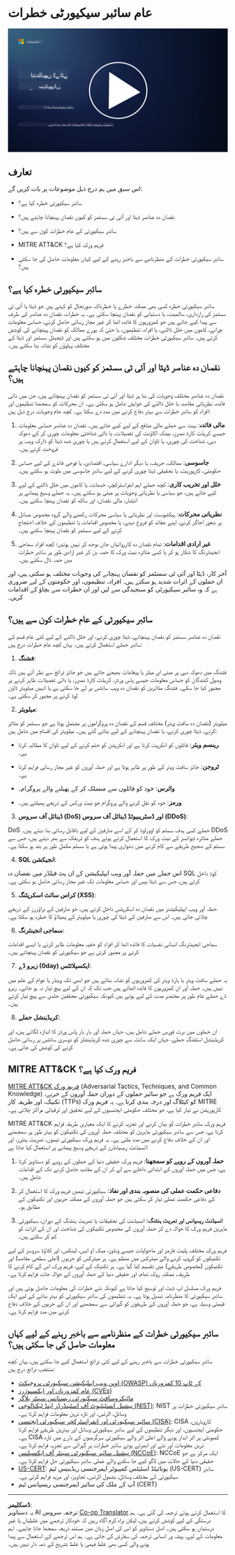 <!--
CO_OP_TRANSLATOR_METADATA:
{
  "original_hash": "6fc3030323139d7134a4ca9d03eccac9",
  "translation_date": "2025-09-03T20:17:42+00:00",
  "source_file": "1.2 Common cybersecurity threats.md",
  "language_code": "ur"
}
-->
# عام سائبر سیکیورٹی خطرات

[![ویڈیو دیکھیں](../../translated_images/1-2_placeholder.91c258c2aa62b8311021bd500ae7a6e388475afa8819f88b3944c240444d41b3.ur.png)](https://learn-video.azurefd.net/vod/player?id=12bdcffa-12b7-44ef-b44d-882602ca7a38)

## تعارف

اس سبق میں ہم درج ذیل موضوعات پر بات کریں گے:

- سائبر سیکیورٹی خطرہ کیا ہے؟

- نقصان دہ عناصر ڈیٹا اور آئی ٹی سسٹمز کو کیوں نقصان پہنچانا چاہتے ہیں؟

- سائبر سیکیورٹی کے عام خطرات کون سے ہیں؟

- MITRE ATT&CK فریم ورک کیا ہے؟

- سائبر سیکیورٹی خطرات کے منظرنامے سے باخبر رہنے کے لیے کہاں معلومات حاصل کی جا سکتی ہیں؟

## سائبر سیکیورٹی خطرہ کیا ہے؟

سائبر سیکیورٹی خطرہ کسی بھی ممکنہ خطرے یا خطرناک صورتحال کو کہتے ہیں جو ڈیٹا یا آئی ٹی سسٹمز کی رازداری، سالمیت، یا دستیابی کو نقصان پہنچا سکتی ہے۔ یہ خطرات نقصان دہ عناصر کی طرف سے پیدا کیے جاتے ہیں جو کمزوریوں کا فائدہ اٹھا کر غیر مجاز رسائی حاصل کرنے، حساس معلومات چرانے، کاموں میں خلل ڈالنے، یا افراد، تنظیموں، یا حتیٰ کہ پورے ممالک کو نقصان پہنچانے کی کوشش کرتے ہیں۔ سائبر سیکیورٹی خطرات مختلف شکلوں میں ہو سکتے ہیں اور ڈیجیٹل سسٹمز اور ڈیٹا کے مختلف پہلوؤں کو نشانہ بنا سکتے ہیں۔

## نقصان دہ عناصر ڈیٹا اور آئی ٹی سسٹمز کو کیوں نقصان پہنچانا چاہتے ہیں؟

نقصان دہ عناصر مختلف وجوہات کی بنا پر ڈیٹا اور آئی ٹی سسٹمز کو نقصان پہنچاتے ہیں، جن میں ذاتی فائدہ، نظریاتی مقاصد، یا خلل ڈالنے کی خواہش شامل ہو سکتی ہے۔ ان محرکات کو سمجھنا تنظیموں اور افراد کو سائبر خطرات سے بہتر دفاع کرنے میں مدد دے سکتا ہے۔ کچھ عام وجوہات درج ذیل ہیں:

1. **مالی فائدہ**: بہت سے حملے مالی منافع کے لیے کیے جاتے ہیں۔ نقصان دہ عناصر حساس معلومات جیسے کریڈٹ کارڈ نمبرز، بینک اکاؤنٹ کی تفصیلات، یا ذاتی شناختی معلومات چوری کر کے دھوکہ دہی، شناخت کی چوری، یا تاوان کے لیے استعمال کرتے ہیں یا چوری شدہ ڈیٹا کو ڈارک ویب پر فروخت کرتے ہیں۔

2. **جاسوسی**: ممالک، حریف، یا دیگر ادارے سیاسی، اقتصادی، یا فوجی فائدے کے لیے حساس حکومتی، کارپوریٹ، یا تحقیقی ڈیٹا چوری کرنے کے لیے سائبر جاسوسی میں ملوث ہو سکتے ہیں۔

3. **خلل اور تخریب کاری**: کچھ حملے اہم انفراسٹرکچر، خدمات، یا کاموں میں خلل ڈالنے کے لیے کیے جاتے ہیں، جو سیاسی یا نظریاتی وجوہات پر مبنی ہو سکتے ہیں۔ یہ حملے وسیع پیمانے پر انتشار، مالی نقصان، اور ساکھ کو نقصان پہنچا سکتے ہیں۔

4. **نظریاتی محرکات**: ہیکٹیوسٹ اور نظریاتی یا سیاسی محرکات رکھنے والے گروہ مخصوص مسائل پر شعور اجاگر کرنے، اپنے عقائد کو فروغ دینے، یا مخصوص اقدامات یا تنظیموں کے خلاف احتجاج کرنے کے لیے سسٹمز کو نقصان پہنچا سکتے ہیں۔

5. **غیر ارادی اقدامات**: تمام نقصان دہ کارروائیاں جان بوجھ کر نہیں ہوتیں؛ کچھ افراد سماجی انجینئرنگ کا شکار ہو کر یا کسی متاثرہ نیٹ ورک کا حصہ بن کر غیر ارادی طور پر سائبر خطرات میں حصہ ڈال سکتے ہیں۔

آخر کار، ڈیٹا اور آئی ٹی سسٹمز کو نقصان پہنچانے کی وجوہات مختلف ہو سکتی ہیں، اور ان حملوں کے اثرات شدید ہو سکتے ہیں۔ افراد، تنظیموں، اور حکومتوں کے لیے ضروری ہے کہ وہ سائبر سیکیورٹی کو سنجیدگی سے لیں اور ان خطرات سے بچاؤ کے اقدامات کریں۔

## سائبر سیکیورٹی کے عام خطرات کون سے ہیں؟

نقصان دہ عناصر سسٹمز کو نقصان پہنچانے، ڈیٹا چوری کرنے، اور خلل ڈالنے کے لیے کئی عام قسم کے سائبر حملے استعمال کرتے ہیں۔ یہاں کچھ عام خطرات درج ہیں:

1. **فشنگ**:

فشنگ میں دھوکہ دہی پر مبنی ای میلز یا پیغامات بھیجے جاتے ہیں جو جائز ذرائع سے نظر آتے ہیں تاکہ وصول کنندگان کو حساس معلومات جیسے پاس ورڈز، کریڈٹ کارڈ نمبرز، یا ذاتی تفصیلات ظاہر کرنے پر مجبور کیا جا سکے۔ فشنگ متاثرین کو نقصان دہ ویب سائٹس پر لے جا سکتی ہے یا انہیں میلویئر ڈاؤن لوڈ کرنے پر مجبور کر سکتی ہے۔

2. **میلویئر**:

میلویئر (نقصان دہ سافٹ ویئر) مختلف قسم کے نقصان دہ پروگراموں پر مشتمل ہوتا ہے جو سسٹمز کو متاثر کرنے، ڈیٹا چوری کرنے، یا نقصان پہنچانے کے لیے بنائے گئے ہیں۔ میلویئر کی اقسام میں شامل ہیں:

- **رینسم ویئر**: فائلوں کو انکرپٹ کرتا ہے اور انکرپشن کو ختم کرنے کے لیے تاوان کا مطالبہ کرتا ہے۔

- **ٹروجن**: جائز سافٹ ویئر کے طور پر ظاہر ہوتا ہے اور حملہ آوروں کو غیر مجاز رسائی فراہم کرتا ہے۔

- **وائرس**: خود کو فائلوں سے منسلک کر کے پھیلنے والے پروگرام۔

- **ورمز**: خود کو نقل کرنے والے پروگرام جو نیٹ ورکس کے ذریعے پھیلتے ہیں۔

3. **ڈینائل آف سروس (DoS) اور ڈسٹریبیوٹڈ ڈینائل آف سروس (DDoS)**:

DoS حملے کسی ہدف سسٹم کو اوورلوڈ کر کے اسے صارفین کے لیے ناقابل رسائی بنا دیتے ہیں۔ DDoS حملے متاثرہ ڈیوائسز کے نیٹ ورک کا استعمال کرتے ہوئے ہدف کو ٹریفک سے بھر دیتے ہیں، جس سے سسٹم کے صحیح طریقے سے کام کرنے میں دشواری پیدا ہوتی ہے یا سسٹم مکمل طور پر بند ہو سکتا ہے۔

4. **SQL انجیکشن**:

اس حملے میں حملہ آور ویب ایپلیکیشن کے ان پٹ فیلڈز میں نقصان دہ SQL کوڈ داخل کرتے ہیں، جس سے ڈیٹا بیس اور حساس معلومات تک غیر مجاز رسائی حاصل ہو سکتی ہے۔

5. **کراس سائٹ اسکرپٹنگ (XSS)**:

حملہ آور ویب ایپلیکیشنز میں نقصان دہ اسکرپٹس داخل کرتے ہیں، جو صارفین کے براؤزرز کے ذریعے چلائی جاتی ہیں۔ اس سے صارفین کے ڈیٹا کی چوری یا میلویئر کے پھیلاؤ کا خطرہ ہو سکتا ہے۔

6. **سماجی انجینئرنگ**:

سماجی انجینئرنگ انسانی نفسیات کا فائدہ اٹھا کر افراد کو خفیہ معلومات ظاہر کرنے یا ایسے اقدامات کرنے پر مجبور کرتی ہے جو سیکیورٹی کو نقصان پہنچاتے ہیں۔

7. **زیرو ڈے (0day) ایکسپلائٹس**:

یہ حملے سافٹ ویئر یا ہارڈ ویئر کی کمزوریوں کو نشانہ بناتے ہیں جو ابھی تک وینڈر یا عوام کے علم میں نہیں ہیں۔ حملہ آور ان کمزوریوں کا فائدہ اٹھاتے ہیں جب تک کہ ان کے لیے پیچ تیار نہ ہو جائے۔ زیرو ڈے حملے عام طور پر مختصر مدت کے لیے ہوتے ہیں کیونکہ سیکیورٹی محققین جلدی سے پیچ تیار کرتے ہیں۔

8. **کریڈینشل حملے**:

ان حملوں میں برٹ فورس حملے شامل ہیں، جہاں حملہ آور بار بار پاس ورڈز کا اندازہ لگاتے ہیں، اور کریڈینشل اسٹفنگ حملے، جہاں ایک سائٹ سے چوری شدہ کریڈینشلز کو دوسری سائٹس پر رسائی حاصل کرنے کی کوشش کی جاتی ہے۔

## MITRE ATT&CK فریم ورک کیا ہے؟

[MITRE ATT&CK فریم ورک](https://attack.mitre.org/) (Adversarial Tactics, Techniques, and Common Knowledge) ایک فریم ورک ہے جو سائبر حملوں کے دوران حملہ آوروں کے حربے، تکنیک، اور طریقہ کار (TTPs) کو کیٹلاگ اور درجہ بندی کرتا ہے۔ یہ فریم ورک MITRE کارپوریشن نے تیار کیا ہے، جو مختلف حکومتی ایجنسیوں کے لیے تحقیق اور ترقیاتی مراکز چلاتی ہے۔

MITRE ATT&CK فریم ورک سائبر خطرات کو بیان کرنے اور تجزیہ کرنے کا ایک معیاری طریقہ فراہم کرتا ہے، جس سے سائبر سیکیورٹی ماہرین کو مختلف حملہ آوروں کی تکنیکوں کو بہتر طور پر سمجھنے اور ان کے خلاف دفاع کرنے میں مدد ملتی ہے۔ یہ فریم ورک سیکیورٹی ٹیموں، تھریٹ ہنٹرز، اور انسیڈنٹ ریسپانڈرز کے ذریعے وسیع پیمانے پر استعمال کیا جاتا ہے:

1. **حملہ آوروں کے رویے کو سمجھنا**: فریم ورک حقیقی دنیا کے حملوں کے رویے کو دستاویز کرتا ہے، جس میں حملہ آوروں کے ابتدائی داخلے سے لے کر ان کے مقاصد حاصل کرنے تک کے اقدامات شامل ہیں۔

2. **دفاعی حکمت عملی کی منصوبہ بندی اور نفاذ**: سیکیورٹی ٹیمیں فریم ورک کا استعمال کر کے دفاعی حکمت عملی تیار کر سکتی ہیں جو حملہ آوروں کے ممکنہ حربوں اور تکنیکوں کے مطابق ہو۔

3. **انسیڈنٹ ریسپانس اور تھریٹ ہنٹنگ**: انسیڈنٹ کی تحقیقات یا تھریٹ ہنٹنگ کے دوران، سیکیورٹی ماہرین فریم ورک کا حوالہ دے کر حملہ آوروں کی مخصوص تکنیکوں کی شناخت اور ان کے اثرات کو کم کر سکتے ہیں۔

فریم ورک مختلف پلیٹ فارمز اور ماحولیات جیسے ونڈوز، میک او ایس، لینکس، اور کلاؤڈ سروسز کے لیے تکنیکوں کو گروپ کرنے والے میٹرکس میں منظم ہے۔ ہر میٹرکس کو حربوں (اعلیٰ سطحی مقاصد) اور تکنیکوں (مخصوص طریقے) میں تقسیم کیا گیا ہے۔ ہر تکنیک کے لیے، فریم ورک اس کے کام کرنے کا طریقہ، ممکنہ روک تھام، اور حقیقی دنیا کے حملہ آوروں کے حوالہ جات فراہم کرتا ہے۔

فریم ورک مسلسل اپ ڈیٹ اور توسیع کیا جاتا ہے کیونکہ نئے خطرات کی معلومات حاصل ہوتی ہیں اور سائبر سیکیورٹی کا منظرنامہ تبدیل ہوتا ہے۔ یہ تنظیموں کی سائبر سیکیورٹی کو بہتر بنانے کے لیے ایک قیمتی وسیلہ ہے، جو حملہ آوروں کے طریقوں کو گہرائی سے سمجھنے اور ان کے حربوں کے خلاف دفاع کرنے میں مدد فراہم کرتا ہے۔

## سائبر سیکیورٹی خطرات کے منظرنامے سے باخبر رہنے کے لیے کہاں معلومات حاصل کی جا سکتی ہیں؟

سائبر سیکیورٹی خطرات سے باخبر رہنے کے لیے کئی ذرائع استعمال کیے جا سکتے ہیں، یہاں کچھ منتخب ذرائع درج ہیں:

- [اوپن ویب ایپلیکیشن سیکیورٹی پروجیکٹ (OWASP) کے ٹاپ 10 کمزوریاں](https://owasp.org/Top10/)
- [عام کمزوریاں اور ایکسپوژرز (CVEs)](https://www.bing.com/ck/a?!&&p=53df6007f017bca2JmltdHM9MTY5MjU3NjAwMCZpZ3VpZD0zYmY4N2RiYS1jYWI1LTYwMDgtMWY1YS02ZmYyY2JjNjYxZWUmaW5zaWQ9NTc2OQ&ptn=3&hsh=3&fclid=3bf87dba-cab5-6008-1f5a-6ff2cbc661ee&psq=cve&u=a1aHR0cHM6Ly9iaW5nLmNvbS9hbGluay9saW5rP3VybD1odHRwcyUzYSUyZiUyZmN2ZS5taXRyZS5vcmclMmYmc291cmNlPXNlcnAtcnImaD1BZXN4S0VBWTNnbGhNZEFpd3daMlNSZkZQNTlrODhIUnYxRUtlSkY1RTk0JTNkJnA9a2NvZmZjaWFsd2Vic2l0ZQ&ntb=1 "Common Vulnerabilities and Exposures")
- [مائیکروسافٹ سیکیورٹی ریسپانس سینٹر بلاگز](https://msrc.microsoft.com/blog/)
- [نیشنل انسٹیٹیوٹ آف اسٹینڈرڈز اینڈ ٹیکنالوجی (NIST)](https://www.dhs.gov/topics/cybersecurity): NIST سائبر سیکیورٹی خطرات پر وسائل، الرٹس، اور تازہ ترین معلومات فراہم کرتا ہے۔
- [سائبر سیکیورٹی اور انفراسٹرکچر سیکیورٹی ایجنسی (CISA)](https://www.cisa.gov/resources-tools/resources/free-cybersecurity-services-and-tools): CISA کاروباروں، حکومتی ایجنسیوں، اور دیگر تنظیموں کے لیے سائبر سیکیورٹی وسائل اور بہترین طریقے فراہم کرتا ہے۔ CISA کمیونٹی پر اثر انداز ہونے والے اعلیٰ اثر والے سیکیورٹی سرگرمیوں کے بارے میں تازہ ترین معلومات اور نئے اور ابھرتے ہوئے سائبر خطرات پر گہرائی سے تجزیہ فراہم کرتا ہے۔
- [نیشنل سائبر سیکیورٹی سینٹر آف ایکسیلنس (NCCoE)](https://www.dhs.gov/topics/cybersecurity): NCCoE ایک مرکز ہے جو حقیقی دنیا کے حالات میں لاگو کیے جا سکنے والے عملی سائبر سیکیورٹی حل فراہم کرتا ہے۔
- [US-CERT](https://www.cisa.gov/resources-tools/resources/free-cybersecurity-services-and-tools): یونائیٹڈ اسٹیٹس کمپیوٹر ایمرجنسی ریڈینیس ٹیم (US-CERT) سائبر سیکیورٹی کے مختلف وسائل، بشمول الرٹس، تجاویز، اور مزید فراہم کرتی ہے۔
- آپ کے ملک کی سائبر ایمرجنسی ریسپانس ٹیم (CERT)

---

**ڈسکلیمر**:  
یہ دستاویز AI ترجمہ سروس [Co-op Translator](https://github.com/Azure/co-op-translator) کا استعمال کرتے ہوئے ترجمہ کی گئی ہے۔ ہم درستگی کے لیے کوشش کرتے ہیں، لیکن براہ کرم آگاہ رہیں کہ خودکار ترجمے میں غلطیاں یا غیر درستیاں ہو سکتی ہیں۔ اصل دستاویز کو اس کی اصل زبان میں مستند ذریعہ سمجھا جانا چاہیے۔ اہم معلومات کے لیے، پیشہ ور انسانی ترجمہ کی سفارش کی جاتی ہے۔ ہم اس ترجمے کے استعمال سے پیدا ہونے والی کسی بھی غلط فہمی یا غلط تشریح کے ذمہ دار نہیں ہیں۔
